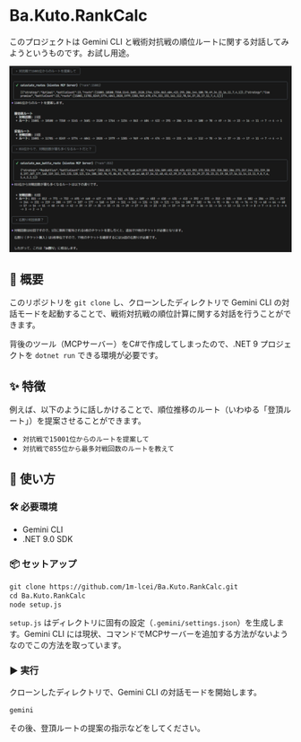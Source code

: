 ﻿# Ba.Kuto.RankCalc

このプロジェクトは Gemini CLI と戦術対抗戦の順位ルートに関する対話してみようというものです。お試し用途。

![デモ](./images/image.png)

## 📝 概要

このリポジトリを `git clone` し、クローンしたディレクトリで Gemini CLI の対話モードを起動することで、戦術対抗戦の順位計算に関する対話を行うことができます。

背後のツール（MCPサーバー）をC#で作成してしまったので、.NET 9 プロジェクトを `dotnet run` できる環境が必要です。

## ✨ 特徴

例えば、以下のように話しかけることで、順位推移のルート（いわゆる「登頂ルート」）を提案させることができます。

*   `対抗戦で15001位からのルートを提案して`
*   `対抗戦で855位から最多対戦回数のルートを教えて`

## 🚀 使い方

### 🛠️ 必要環境

*   Gemini CLI
*   .NET 9.0 SDK

### 📦 セットアップ

```shell
git clone https://github.com/1m-lcei/Ba.Kuto.RankCalc.git
cd Ba.Kuto.RankCalc
node setup.js
```

`setup.js` はディレクトリに固有の設定（`.gemini/settings.json`）を生成します。Gemini CLI には現状、コマンドでMCPサーバーを追加する方法がないようなのでこの方法を取っています。

### ▶️ 実行

クローンしたディレクトリで、Gemini CLI の対話モードを開始します。

```shell
gemini
```

その後、登頂ルートの提案の指示などをしてください。
